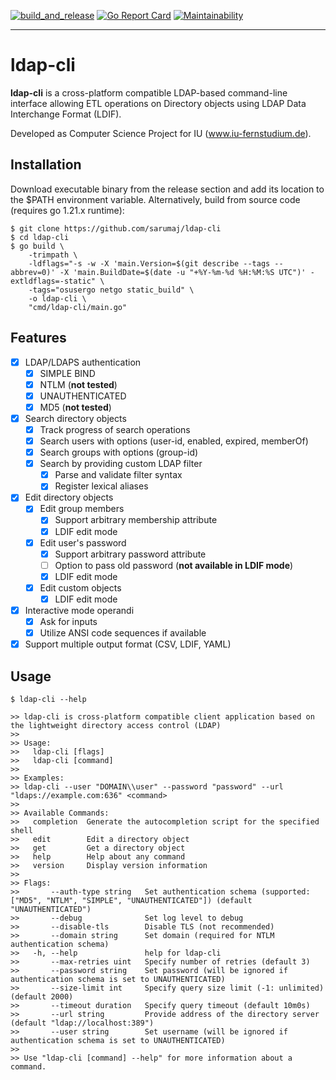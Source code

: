 [![build_and_release](https://github.com/sarumaj/ldap-cli/actions/workflows/build_and_release.yml/badge.svg)](https://github.com/sarumaj/ldap-cli/actions/workflows/build_and_release.yml)
[![Go Report Card](https://goreportcard.com/badge/github.com/sarumaj/ldap-cli)](https://goreportcard.com/report/github.com/sarumaj/ldap-cli)
[![Maintainability](https://img.shields.io/codeclimate/maintainability-percentage/sarumaj/ldap-cli.svg)](https://codeclimate.com/github/sarumaj/ldap-cli/maintainability)

---

# ldap-cli

**ldap-cli** is a cross-platform compatible LDAP-based command-line interface allowing ETL operations on Directory objects using LDAP Data Interchange Format (LDIF).

Developed as Computer Science Project for IU (www.iu-fernstudium.de).

## Installation

Download executable binary from the release section and add its location to the $PATH environment variable.
Alternatively, build from source code (requires go 1.21.x runtime):

```console
$ git clone https://github.com/sarumaj/ldap-cli
$ cd ldap-cli
$ go build \
    -trimpath \
    -ldflags="-s -w -X 'main.Version=$(git describe --tags --abbrev=0)' -X 'main.BuildDate=$(date -u "+%Y-%m-%d %H:%M:%S UTC")' -extldflags=-static" \
    -tags="osusergo netgo static_build" \
    -o ldap-cli \
    "cmd/ldap-cli/main.go"

```

## Features

- [x] LDAP/LDAPS authentication
  - [x] SIMPLE BIND
  - [x] NTLM (**not tested**)
  - [x] UNAUTHENTICATED
  - [x] MD5 (**not tested**)
- [x] Search directory objects
  - [x] Track progress of search operations
  - [x] Search users with options (user-id, enabled, expired, memberOf)
  - [x] Search groups with options (group-id)
  - [x] Search by providing custom LDAP filter
    - [x] Parse and validate filter syntax
    - [x] Register lexical aliases
- [x] Edit directory objects
  - [x] Edit group members
    - [x] Support arbitrary membership attribute
    - [x] LDIF edit mode
  - [x] Edit user's password
    - [x] Support arbitrary password attribute
    - [ ] Option to pass old password (**not available in LDIF mode**)
    - [x] LDIF edit mode
  - [x] Edit custom objects
    - [x] LDIF edit mode
- [x] Interactive mode operandi
  - [x] Ask for inputs
  - [x] Utilize ANSI code sequences if available
- [x] Support multiple output format (CSV, LDIF, YAML)

## Usage

```console
$ ldap-cli --help

>> ldap-cli is cross-platform compatible client application based on the lightweight directory access control (LDAP)
>>
>> Usage:
>>   ldap-cli [flags]
>>   ldap-cli [command]
>>
>> Examples:
>> ldap-cli --user "DOMAIN\\user" --password "password" --url "ldaps://example.com:636" <command>
>>
>> Available Commands:
>>   completion  Generate the autocompletion script for the specified shell
>>   edit        Edit a directory object
>>   get         Get a directory object
>>   help        Help about any command
>>   version     Display version information
>>
>> Flags:
>>       --auth-type string   Set authentication schema (supported: ["MD5", "NTLM", "SIMPLE", "UNAUTHENTICATED"]) (default "UNAUTHENTICATED")
>>       --debug              Set log level to debug
>>       --disable-tls        Disable TLS (not recommended)
>>       --domain string      Set domain (required for NTLM authentication schema)
>>   -h, --help               help for ldap-cli
>>       --max-retries uint   Specify number of retries (default 3)
>>       --password string    Set password (will be ignored if authentication schema is set to UNAUTHENTICATED)
>>       --size-limit int     Specify query size limit (-1: unlimited) (default 2000)
>>       --timeout duration   Specify query timeout (default 10m0s)
>>       --url string         Provide address of the directory server (default "ldap://localhost:389")
>>       --user string        Set username (will be ignored if authentication schema is set to UNAUTHENTICATED)
>>
>> Use "ldap-cli [command] --help" for more information about a command.
```
